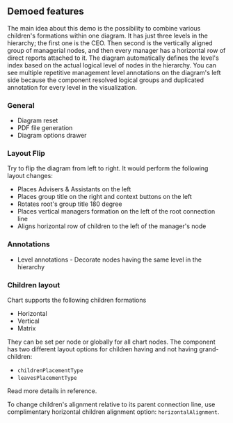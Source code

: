 ## Demoed features
The main idea about this demo is the possibility to combine various children's formations within one diagram. It has just three levels in the hierarchy; the first one is the CEO. Then second is the vertically aligned group of managerial nodes, and then every manager has a horizontal row of direct reports attached to it. The diagram automatically defines the level's index based on the actual logical level of nodes in the hierarchy. You can see multiple repetitive management level annotations on the diagram's left side because the component resolved logical groups and duplicated annotation for every level in the visualization.
### General
* Diagram reset
* PDF file generation
* Diagram options drawer

### Layout Flip
Try to flip the diagram from left to right. It would perform the following layout changes:
* Places Advisers & Assistants on the left
* Places group title on the right and context buttons on the left
* Rotates root's group title 180 degree
* Places vertical managers formation on the left of the root connection line
* Aligns horizontal row of children to the left of the manager's node

### Annotations
* Level annotations - Decorate nodes having the same level in the hierarchy


### Children layout 
Chart supports the following children formations
* Horizontal
* Vertical
* Matrix

They can be set per node or globally for all chart nodes. The component has two different layout options for children having and not having grand-children:
* `childrenPlacementType`
* `leavesPlacementType`

Read more details in reference.

To change children's alignment relative to its parent connection line, use complimentary horizontal children alignment option: `horizontalAlignment`.
